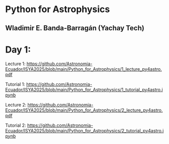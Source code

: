 # Python for Astrophysics
## Wladimir E. Banda-Barragán (Yachay Tech)

# Day 1:

Lecture 1: https://github.com/Astronomia-Ecuador/ISYA2025/blob/main/Python_for_Astrophysics/1_lecture_py4astro.pdf

Tutorial 1: https://github.com/Astronomia-Ecuador/ISYA2025/blob/main/Python_for_Astrophysics/1_tutorial_py4astro.ipynb


Lecture 2: https://github.com/Astronomia-Ecuador/ISYA2025/blob/main/Python_for_Astrophysics/2_lecture_py4astro.pdf

Tutorial 2: https://github.com/Astronomia-Ecuador/ISYA2025/blob/main/Python_for_Astrophysics/2_tutorial_py4astro.ipynb
